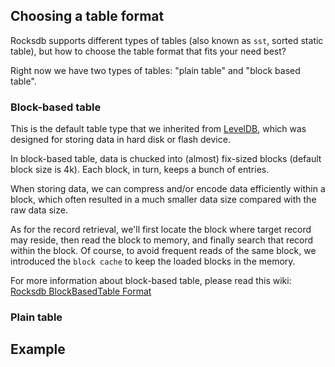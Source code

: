 ## Choosing a table format

Rocksdb supports different types of tables (also known as `sst`, sorted static table), but how to choose the table format that fits your need best?

Right now we have two types of tables: "plain table" and "block based table".

### Block-based table ###

This is the default table type that we inherited from [LevelDB](http://leveldb.googlecode.com/svn/trunk/doc/index.html), which was designed for storing data in hard disk or flash device.

In block-based table, data is chucked into (almost) fix-sized blocks (default block size is 4k). Each block, in turn, keeps a bunch of entries.

When storing data, we can compress and/or encode data efficiently within a block, which often resulted in a much smaller data size compared with the raw data size.

As for the record retrieval, we'll first locate the block where target record may reside, then read the block to memory, and finally search that record within the block. Of course, to avoid frequent reads of the same block, we introduced the `block cache` to keep the loaded blocks in the memory.

For more information about block-based table, please read this wiki: [Rocksdb BlockBasedTable Format](https://github.com/facebook/rocksdb/wiki/Rocksdb-BlockBasedTable-Format)

### Plain table ###

## Example